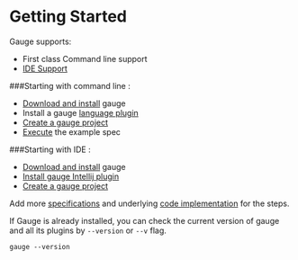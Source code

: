# Getting Started

Gauge supports:

* First class Command line support
* [IDE Support](../ide_support/README.md)

###Starting with command line :

* [Download and install](http://getgauge.io/download) gauge
* Install a gauge [language plugin](../plugins/installation.md)
* [Create a gauge project](creating_a_gauge_project.md)
* [Execute](../execution/README.md) the example spec

###Starting with IDE :

* [Download and install](http://getgauge.io/download) gauge
* [Install gauge Intellij plugin](../ide_support/intellij_idea.md)
* [Create a gauge project](../ide_support/features.md)


Add more [specifications](../specifications/README.md) and underlying [code implementation](../test_code/README.md) for the steps.

If Gauge is already installed, you can check the current version of gauge and all its plugins by `--version` or `--v` flag.

````
gauge --version
````
